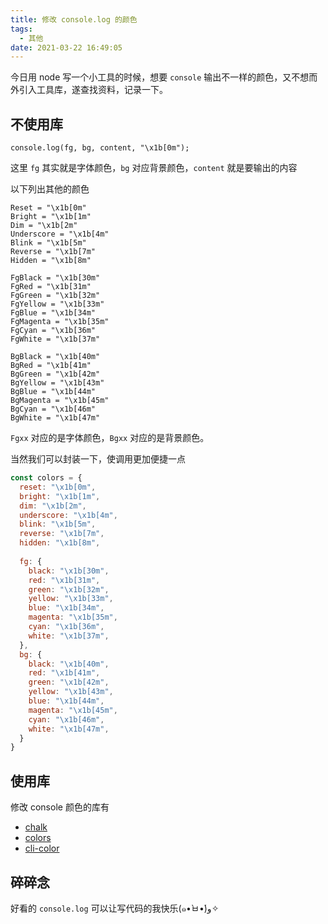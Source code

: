 ```yaml
---
title: 修改 console.log 的颜色
tags:
  - 其他
date: 2021-03-22 16:49:05
---
```




今日用 node 写一个小工具的时候，想要 `console` 输出不一样的颜色，又不想而外引入工具库，遂查找资料，记录一下。

<!-- more -->

## 不使用库

```shell
console.log(fg, bg, content, "\x1b[0m");
```

这里 `fg` 其实就是字体颜色，`bg` 对应背景颜色，`content` 就是要输出的内容

以下列出其他的颜色

```
Reset = "\x1b[0m"
Bright = "\x1b[1m"
Dim = "\x1b[2m"
Underscore = "\x1b[4m"
Blink = "\x1b[5m"
Reverse = "\x1b[7m"
Hidden = "\x1b[8m"

FgBlack = "\x1b[30m"
FgRed = "\x1b[31m"
FgGreen = "\x1b[32m"
FgYellow = "\x1b[33m"
FgBlue = "\x1b[34m"
FgMagenta = "\x1b[35m"
FgCyan = "\x1b[36m"
FgWhite = "\x1b[37m"

BgBlack = "\x1b[40m"
BgRed = "\x1b[41m"
BgGreen = "\x1b[42m"
BgYellow = "\x1b[43m"
BgBlue = "\x1b[44m"
BgMagenta = "\x1b[45m"
BgCyan = "\x1b[46m"
BgWhite = "\x1b[47m"
```

`Fgxx` 对应的是字体颜色，`Bgxx` 对应的是背景颜色。

当然我们可以封装一下，使调用更加便捷一点

```js
const colors = {
  reset: "\x1b[0m",
  bright: "\x1b[1m",
  dim: "\x1b[2m",
  underscore: "\x1b[4m",
  blink: "\x1b[5m",
  reverse: "\x1b[7m",
  hidden: "\x1b[8m",
    
  fg: {
    black: "\x1b[30m",
    red: "\x1b[31m",
    green: "\x1b[32m",
    yellow: "\x1b[33m",
    blue: "\x1b[34m",
    magenta: "\x1b[35m",
    cyan: "\x1b[36m",
    white: "\x1b[37m",
  },
  bg: {
    black: "\x1b[40m",
    red: "\x1b[41m",
    green: "\x1b[42m",
    yellow: "\x1b[43m",
    blue: "\x1b[44m",
    magenta: "\x1b[45m",
    cyan: "\x1b[46m",
    white: "\x1b[47m",
  }
}
```


## 使用库

修改 console 颜色的库有
- [chalk](https://github.com/chalk/chalk)
- [colors](https://github.com/Marak/colors.js)
- [cli-color](https://github.com/medikoo/cli-color)


## 碎碎念

好看的 `console.log` 可以让写代码的我快乐(๑•̀ㅂ•́)و✧
